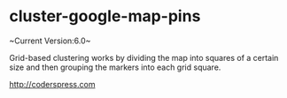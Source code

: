 # cluster-google-map-pins
~Current Version:6.0~

Grid-based clustering works by dividing the map into squares of a certain size and then grouping the markers into each grid square.

http://coderspress.com